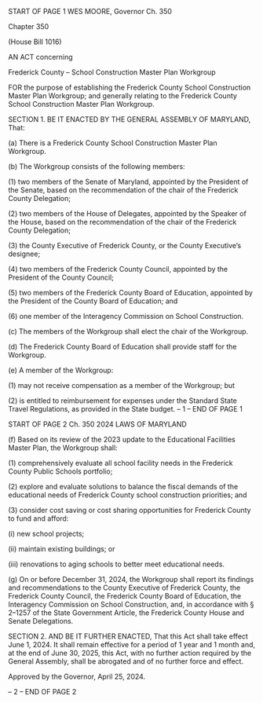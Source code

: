 START OF PAGE 1
WES MOORE, Governor Ch. 350

Chapter 350

(House Bill 1016)

AN ACT concerning

Frederick County – School Construction Master Plan Workgroup

FOR the purpose of establishing the Frederick County School Construction Master Plan
Workgroup; and generally relating to the Frederick County School Construction
Master Plan Workgroup.

SECTION 1. BE IT ENACTED BY THE GENERAL ASSEMBLY OF MARYLAND,
That:

(a) There is a Frederick County School Construction Master Plan Workgroup.

(b) The Workgroup consists of the following members:

(1) two members of the Senate of Maryland, appointed by the President of
the Senate, based on the recommendation of the chair of the Frederick County Delegation;

(2) two members of the House of Delegates, appointed by the Speaker of
the House, based on the recommendation of the chair of the Frederick County Delegation;

(3) the County Executive of Frederick County, or the County Executive’s
designee;

(4) two members of the Frederick County Council, appointed by the
President of the County Council;

(5) two members of the Frederick County Board of Education, appointed by
the President of the County Board of Education; and

(6) one member of the Interagency Commission on School Construction.

(c) The members of the Workgroup shall elect the chair of the Workgroup.

(d) The Frederick County Board of Education shall provide staff for the
Workgroup.

(e) A member of the Workgroup:

(1) may not receive compensation as a member of the Workgroup; but

(2) is entitled to reimbursement for expenses under the Standard State
Travel Regulations, as provided in the State budget.
– 1 –
END OF PAGE 1

START OF PAGE 2
Ch. 350 2024 LAWS OF MARYLAND

(f) Based on its review of the 2023 update to the Educational Facilities Master
Plan, the Workgroup shall:

(1) comprehensively evaluate all school facility needs in the Frederick
County Public Schools portfolio;

(2) explore and evaluate solutions to balance the fiscal demands of the
educational needs of Frederick County school construction priorities; and

(3) consider cost saving or cost sharing opportunities for Frederick County
to fund and afford:

(i) new school projects;

(ii) maintain existing buildings; or

(iii) renovations to aging schools to better meet educational needs.

(g) On or before December 31, 2024, the Workgroup shall report its findings and
recommendations to the County Executive of Frederick County, the Frederick County
Council, the Frederick County Board of Education, the Interagency Commission on School
Construction, and, in accordance with § 2–1257 of the State Government Article, the
Frederick County House and Senate Delegations.

SECTION 2. AND BE IT FURTHER ENACTED, That this Act shall take effect June
1, 2024. It shall remain effective for a period of 1 year and 1 month and, at the end of June
30, 2025, this Act, with no further action required by the General Assembly, shall be
abrogated and of no further force and effect.

Approved by the Governor, April 25, 2024.

– 2 –
END OF PAGE 2